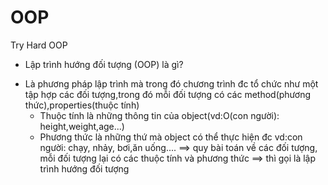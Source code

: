 # OOP
Try Hard OOP

* Lập trình hướng đối tượng (OOP) là gì?
- Là phương pháp lập trình mà trong đó chương trình đc tổ chức như một tập hợp các đối tượng,trong đó mỗi
  đối tượng có các method(phương thức),properties(thuộc tính)
  + Thuộc tính là những thông tin của object(vd:O(con người): height,weight,age...)
  + Phương thức là những thứ mà object có thể thực hiện đc
    vd:con người: chạy, nhảy, bơi,ăn uống....
    ==> quy bài toán về các đối tượng, mỗi đối tượng lại có các thuộc tính và phương thức ==> thì gọi là lập trình hướng đối tượng
    
